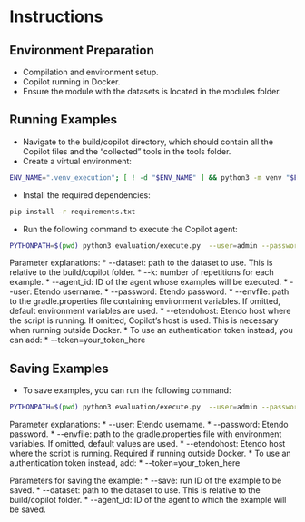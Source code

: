 # Instructions

## Environment Preparation
*	Compilation and environment setup.
*	Copilot running in Docker.
*	Ensure the module with the datasets is located in the modules folder.

## Running Examples
*	Navigate to the build/copilot directory, which should contain all the Copilot files and the “collected” tools in the tools folder.
*	Create a virtual environment:
```bash
ENV_NAME=".venv_execution"; [ ! -d "$ENV_NAME" ] && python3 -m venv "$ENV_NAME"; source "$ENV_NAME/bin/activate"
```
*	Install the required dependencies:
```bash
pip install -r requirements.txt
```
*	Run the following command to execute the Copilot agent:
```bash
PYTHONPATH=$(pwd) python3 evaluation/execute.py  --user=admin --password=admin --etendohost=http://localhost:8080/etendo --envfile=../../gradle.properties --dataset=../../modules/com.etendoerp.copilot.agents/dataset --agent_id=49D1735ACAFE48E99A4A5CCFBBE6946C --k=1
```
Parameter explanations:
	*	--dataset: path to the dataset to use. This is relative to the build/copilot folder.
	*	--k: number of repetitions for each example.
	*	--agent_id: ID of the agent whose examples will be executed.
	*	--user: Etendo username.
	*	--password: Etendo password.
	*	--envfile: path to the gradle.properties file containing environment variables. If omitted, default environment variables are used.
	*	--etendohost: Etendo host where the script is running. If omitted, Copilot’s host is used. This is necessary when running outside Docker.
	*	To use an authentication token instead, you can add:
	*	--token=your_token_here

## Saving Examples
* To save examples, you can run the following command:

``` bash
PYTHONPATH=$(pwd) python3 evaluation/execute.py  --user=admin --password=admin --etendohost=http://localhost:8080/etendo --envfile=../../gradle.properties --dataset=../../modules/com.etendoerp.copilot.agents/dataset --agent_id=49D1735ACAFE48E99A4A5CCFBBE6946C --save=20a3a6a8-6b08-4f28-9d71-90fea1ca44d1
```
Parameter explanations:
	*	--user: Etendo username.
	*	--password: Etendo password.
	*	--envfile: path to the gradle.properties file with environment variables. If omitted, default values are used.
	*	--etendohost: Etendo host where the script is running. Required if running outside Docker.
	*	To use an authentication token instead, add:
	*	--token=your_token_here

Parameters for saving the example:
	*	--save: run ID of the example to be saved.
	*	--dataset: path to the dataset to use. This is relative to the build/copilot folder.
	*	--agent_id: ID of the agent to which the example will be saved.
